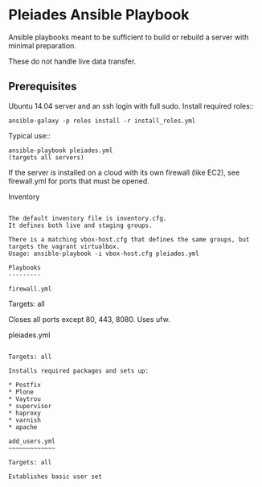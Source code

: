 Pleiades Ansible Playbook
=========================

Ansible playbooks meant to be sufficient to build or rebuild a server with minimal preparation.

These do not handle live data transfer.

Prerequisites
-------------

Ubuntu 14.04 server and an ssh login with full sudo. Install required roles::

    ansible-galaxy -p roles install -r install_roles.yml

Typical use::

    ansible-playbook pleiades.yml
    (targets all servers)

If the server is installed on a cloud with its own firewall (like EC2), see firewall.yml for ports that must be opened.

Inventory
~~~~~~~~~

The default inventory file is inventory.cfg.
It defines both live and staging groups.

There is a matching vbox-host.cfg that defines the same groups, but targets the vagrant virtualbox.
Usage: ansible-playbook -i vbox-host.cfg pleiades.yml

Playbooks
---------

firewall.yml
~~~~~~~~~~~~

Targets: all

Closes all ports except 80, 443, 8080. Uses ufw.

pleiades.yml
~~~~~~~~~~~~~~~~~

Targets: all

Installs required packages and sets up:

* Postfix
* Plone
* Vaytrou
* supervisor
* haproxy
* varnish
* apache

add_users.yml
~~~~~~~~~~~~~

Targets: all

Establishes basic user set


